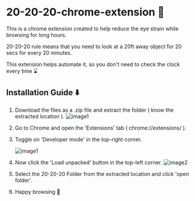# 20-20-20-chrome-extension &#128064; 
This is a chrome extension created to help reduce the eye strain while browsing for long hours. 

20-20-20 rule means that you need to look at a 20ft  away object for 20 secs for every 20 minutes. 

This extension helps automate it, so you don't need to check the clock every time &#8987; 

## Installation Guide ⬇️

1) Download the files as a .zip file and extract the folder ( know the extracted location ).
 ![image1](https://github.com/silent-eyes18/20-20-20-chrome-extension/blob/main/Readme%20imgs/Capture.PNG)
 
2) Go to Chrome and open the 'Extensions' tab ( chrome://extensions/ ).
3) Toggle on 'Developer mode' in the top-right corner.
 
     ![image1](https://github.com/silent-eyes18/20-20-20-chrome-extension/blob/main/Readme%20imgs/Capture2.PNG)

4) Now click the 'Load unpacked' button in the top-left corner.
  ![image2](https://github.com/silent-eyes18/20-20-20-chrome-extension/blob/main/Readme%20imgs/Capture1.PNG)

5) Select the 20-20-20 Folder from the extracted location and click 'open folder'.
6) Happy browsing  &#127881;
